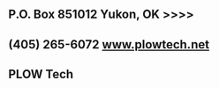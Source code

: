 ## P.O. Box 851012  Yukon, OK >>>> 
##  (405) 265-6072                    www.plowtech.net
## PLOW Tech

